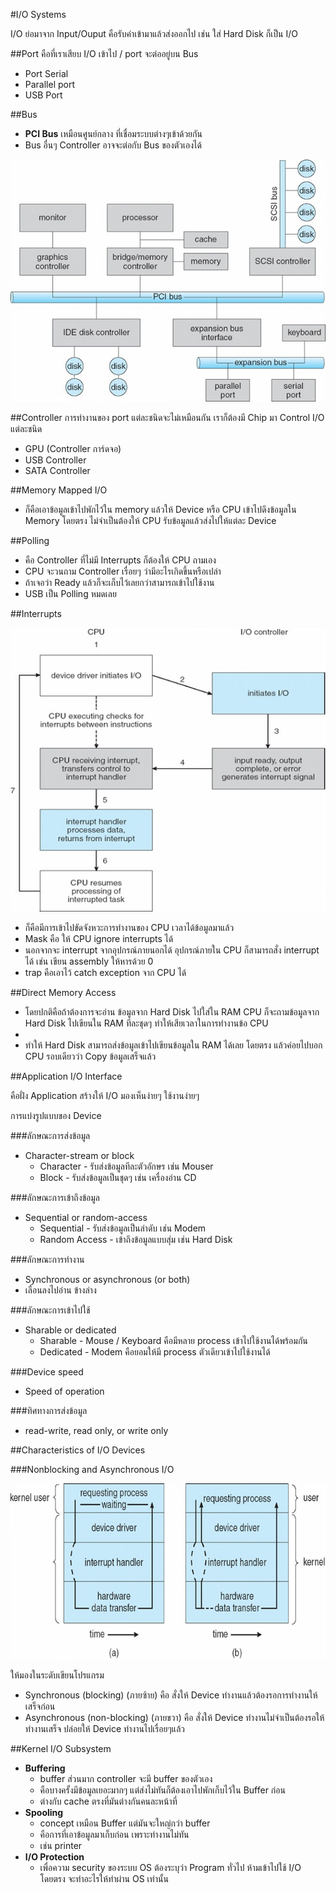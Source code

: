 #I/O Systems

I/O ย่อมาจาก Input/Ouput คือรับค่าเข้ามาแล้วส่งออกไป
เช่น ใส่ Hard Disk ก็เป็น I/O

##Port
คือที่เราเสียบ I/O เข้าไป / port จะต่ออยู่บน Bus
* Port Serial
* Parallel port
* USB Port

##Bus
- **PCI Bus** เหมือนศูนย์กลาง ที่เชื่อมระบบต่างๆเข้าด้วยกัน
- Bus อื่นๆ Controller อาจจะต่อกับ Bus ของตัวเองได้

![](./imgs/IO-1.jpg)

##Controller
การทำงานของ port แต่ละชนิดจะไม่เหมือนกัน เราก็ต้องมี Chip มา Control I/O แต่ละชนิด
* GPU (Controller การ์ดจอ)
* USB Controller
* SATA Controller

##Memory Mapped I/O
* ก็คือเอาข้อมูลเข้าไปพักไว้ใน memory แล้วให้ Device หรือ CPU เข้าไปดึงข้อมูลใน Memory โดยตรง ไม่จำเป็นต้องให้ CPU รับข้อมูลแล้วส่งไปให้แต่ละ Device

##Polling
* คือ Controller ที่ไม่มี Interrupts ก็ต้องให้ CPU ถามเอง
* CPU จะวนถาม Controller เรื่อยๆ ว่ามีอะไรเกิดขึ้นหรือเปล่า
* ถ้าเจอว่า Ready แล้วก็จะเก็บไว้เลยกว่าสามารถเข้าไปใช้งาน
* USB เป็น Polling หมดเลย

##Interrupts

![](./imgs/IO-2.jpg)

* ก็คือมีการเข้าไปขัดจังหวะการทำงานของ CPU เวลาได้ข้อมูลมาแล้ว
* Mask คือ ให้ CPU ignore interrupts ได้
* นอกจากจะ interrupt จากอุปกรณ์ภายนอกได้ อุปกรณ์ภายใน CPU ก็สามารถสั่ง interrupt ได้ เช่น เขียน assembly ให้หารด้วย 0
* trap คือเอาไว้ catch exception จาก CPU ได้

##Direct Memory Access
* โดยปกติคือถ้าต้องการจะอ่าน ข้อมูลจาก Hard Disk ไปใส่ใน RAM CPU ก็จะถามข้อมูลจาก Hard Disk ไปเขียนใน RAM ทีละชุดๆ ทำให้เสียเวลาในการทำงานข้อ CPU
*
* ทำให้ Hard Disk สามารถส่งข้อมูลเข้าไปเขียนข้อมูลใน RAM ได้เลย โดยตรง แล้วค่อยไปบอก CPU รอบเดียวว่า Copy ข้อมูลเสร็จแล้ว

##Application I/O Interface

คือฝั่ง Application สร้างให้ I/O มองเห็นง่ายๆ ใช้งานง่ายๆ

การแบ่งรูปแบบของ Device

###ลักษณะการส่งข้อมูล
* Character-stream or block
  * Character - รับส่งข้อมูลทีละตัวอักษร เช่น Mouser
  * Block - รับส่งข้อมูลเป็นชุดๆ เช่น เครื่องอ่าน CD

###ลักษณะการเข้าถึงข้อมูล
* Sequential or random-access
  * Sequential - รับส่งข้อมูลเป็นลำดับ เช่น Modem
  * Random Access - เข้าถึงข้อมูลแบบสุ่ม เช่น Hard Disk

###ลักษณะการทำงาน
* Synchronous or asynchronous (or both)
 * เลื่อนลงไปอ่าน ข้างล่าง

###ลักษณะการเข้าไปใช้
* Sharable or dedicated
  * Sharable - Mouse / Keyboard คือมีหลาย process เข้าไปใช้งานได้พร้อมกัน
  * Dedicated - Modem คือยอมให้มี process ตัวเดียวเข้าไปใช้งานได้

###Device speed
* Speed of operation

###ทิศทางการส่งข้อมูล
* read-write, read only, or write only

##Characteristics of I/O Devices

###Nonblocking and Asynchronous I/O

![](./imgs/IO-3.jpg)

ให้มองในระดับเขียนโปรแกรม

* Synchronous (blocking) (ภายซ้าย) คือ สั่งให้ Device ทำงานแล้วต้องรอการทำงานให้เสร็จก่อน  
* Asynchronous (non-blocking) (ภายขวา) คือ สั่งให้ Device ทำงานไม่จำเป็นต้องรอให้ทำงานเสร็จ ปล่อยให้ Device ทำงานไปเรื่อยๆแล้ว

##Kernel I/O Subsystem
* **Buffering**
  * buffer ส่วนมาก controller จะมี buffer ของตัวเอง
  * คือบางครั้งมีข้อมูลเยอะมากๆ แต่ส่งไม่ทันก็ต้องเอาไปพักเก็บไว้ใน Buffer ก่อน
  * ต่างกับ cache ตรงที่มันต่างกันคนละหน้าที่
* **Spooling**
  * concept เหมือน Buffer แต่มันจะใหญ่กว่า buffer
  * คือการที่เอาข้อมูลมาเก็บก่อน เพราะทำงานไม่ทัน
  * เช่น printer
* **I/O Protection**
  * เพื่อความ security ของระบบ OS ต้องระบุว่า Program ทั่วไป ห้ามเข้าไปใช้ I/O โดยตรง จะทำอะไรให้ทำผ่าน OS เท่านั้น
